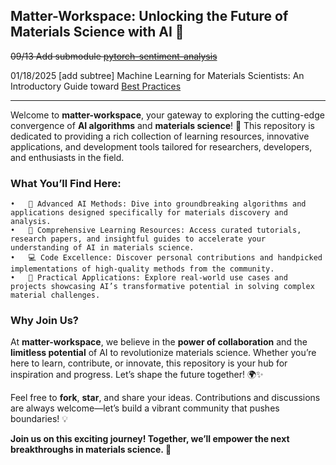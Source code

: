 ## Matter-Workspace: Unlocking the Future of Materials Science with AI 🚀


~~09/13 Add submodule [pytorch-sentiment-analysis](https://github.com/bentrevett/pytorch-sentiment-analysis)~~

01/18/2025 [add subtree] Machine Learning for Materials Scientists: An Introductory Guide toward [Best Practices](https://github.com/anthony-wang/BestPractices)

---

Welcome to **matter-workspace**, your gateway to exploring the cutting-edge convergence of **AI algorithms** and **materials science**! 🌟 This repository is dedicated to providing a rich collection of learning resources, innovative applications, and development tools tailored for researchers, developers, and enthusiasts in the field.

### What You’ll Find Here:
	•	🧠 Advanced AI Methods: Dive into groundbreaking algorithms and applications designed specifically for materials discovery and analysis.
	•	🔬 Comprehensive Learning Resources: Access curated tutorials, research papers, and insightful guides to accelerate your understanding of AI in materials science.
	•	💻 Code Excellence: Discover personal contributions and handpicked implementations of high-quality methods from the community.
	•	🚀 Practical Applications: Explore real-world use cases and projects showcasing AI’s transformative potential in solving complex material challenges.

### Why Join Us?

At **matter-workspace**, we believe in the **power of collaboration** and the **limitless potential** of AI to revolutionize materials science. Whether you’re here to learn, contribute, or innovate, this repository is your hub for inspiration and progress. Let’s shape the future together! 🌍✨

Feel free to **fork**, **star**, and share your ideas. Contributions and discussions are always welcome—let’s build a vibrant community that pushes boundaries! 💡

**Join us on this exciting journey! Together, we’ll empower the next breakthroughs in materials science. 🚀**

